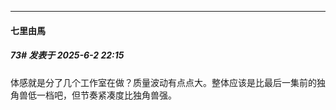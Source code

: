 ﻿
*****

####  七里由馬  
##### 73#       发表于 2025-6-2 22:15

体感就是分了几个工作室在做？质量波动有点点大。整体应该是比最后一集前的独角兽低一档吧，但节奏紧凑度比独角兽强。

